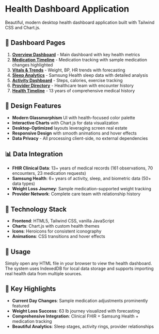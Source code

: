 # Health Dashboard Application

Beautiful, modern desktop health dashboard application built with Tailwind CSS and Chart.js.

## 📱 Dashboard Pages

1. **[Overview Dashboard](index.html)** - Main dashboard with key health metrics
2. **[Medication Timeline](medications.html)** - Medication tracking with sample medication changes highlighted  
3. **[Vitals & Trends](vitals.html)** - Weight, BP, HR trends with forecasting
4. **[Sleep Analytics](sleep.html)** - Samsung Health sleep data with detailed analysis
5. **[Activity Dashboard](activity.html)** - Steps, calories, exercise tracking
6. **[Provider Directory](providers.html)** - Healthcare team with encounter history
7. **[Health Timeline](timeline.html)** - 13 years of comprehensive medical history

## 🎨 Design Features

- **Modern Glassmorphism** UI with health-focused color palette
- **Interactive Charts** with Chart.js for data visualization
- **Desktop-Optimized** layouts leveraging screen real estate
- **Responsive Design** with smooth animations and hover effects
- **Data Privacy** - All processing client-side, no external dependencies

## 📊 Data Integration

- **FHIR Clinical Data**: 13+ years of medical records (161 observations, 70 encounters, 23 medication requests)
- **Samsung Health**: 6+ years of activity, sleep, and biometric data (50+ data types)
- **Weight Loss Journey**: Sample medication-supported weight tracking
- **Provider Network**: Complete care team with relationship history

## 🚀 Technology Stack

- **Frontend**: HTML5, Tailwind CSS, vanilla JavaScript
- **Charts**: Chart.js with custom health themes  
- **Icons**: Heroicons for consistent iconography
- **Animations**: CSS transitions and hover effects

## 📖 Usage

Simply open any HTML file in your browser to view the health dashboard. The system uses IndexedDB for local data storage and supports importing real health data from multiple sources.

## 🎯 Key Highlights

- **Current Day Changes**: Sample medication adjustments prominently featured
- **Weight Loss Success**: 63 lb journey visualized with forecasting
- **Comprehensive Integration**: Clinical FHIR + Samsung Health + medication tracking
- **Beautiful Analytics**: Sleep stages, activity rings, provider relationships